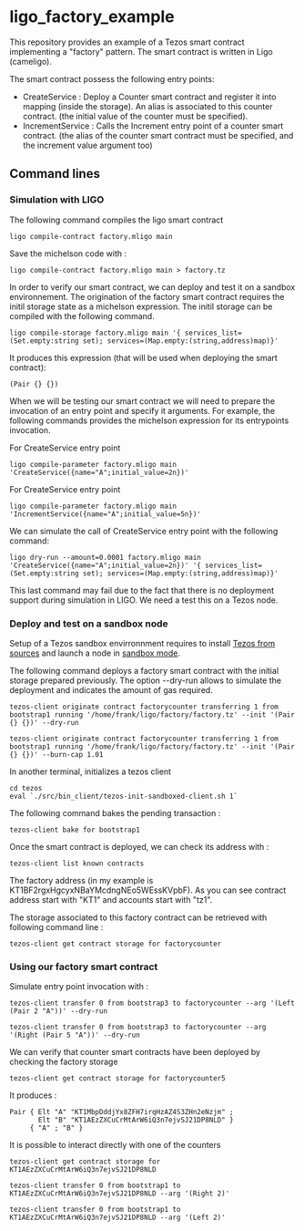 # ligo_factory_example

This repository provides an example of a Tezos smart contract implementing a "factory" pattern. The smart contract is written in Ligo (cameligo).

The smart contract possess the following entry points:

* CreateService : Deploy a Counter smart contract and register it into mapping (inside the storage). An alias is associated to this counter contract. (the initial value of the counter must be specified).
* IncrementService : Calls the Increment entry point of a counter smart contract. (the alias of the counter smart contract must be specified, and the increment value argument too)



## Command lines

### Simulation with LIGO

The following command compiles the ligo smart contract

```
ligo compile-contract factory.mligo main
```

Save the michelson code with :
```
ligo compile-contract factory.mligo main > factory.tz
```



In order to verify our smart contract, we can deploy and test it on a sandbox environnement. The origination of the factory smart contract requires the initil storage state as a michelson expression. The initil storage can be compiled with the following command.

```
ligo compile-storage factory.mligo main '{ services_list=(Set.empty:string set); services=(Map.empty:(string,address)map)}'
```
It produces this expression (that will be used when deploying the smart contract):
```
(Pair {} {})
```

When we will be testing our smart contract we will need to prepare the invocation of an entry point and specify it arguments. For example, the following commands provides the michelson expression for its entrypoints invocation.  

For CreateService entry point
```
ligo compile-parameter factory.mligo main 'CreateService({name="A";initial_value=2n})'
```

For CreateService entry point
```
ligo compile-parameter factory.mligo main 'IncrementService({name="A";initial_value=5n})'
```

We can simulate the call of CreateService entry point with the following command:
```
ligo dry-run --amount=0.0001 factory.mligo main 'CreateService({name="A";initial_value=2n})' '{ services_list=(Set.empty:string set); services=(Map.empty:(string,address)map)}'
```

This last command may fail due to the fact that there is no deployment support during simulation in LIGO. We need a test this on a Tezos node.

### Deploy and test on a sandbox node

Setup of a Tezos sandbox envirronnment requires to install [Tezos from sources](https://tezos.gitlab.io/introduction/howtoget.html) and launch a node in [sandbox mode](https://tezos.gitlab.io/user/sandbox.html).

The following command deploys a factory smart contract with the initial storage prepared previously. The option --dry-run allows to simulate the deployment and indicates the amount of gas required.  

```
tezos-client originate contract factorycounter transferring 1 from bootstrap1 running '/home/frank/ligo/factory/factory.tz' --init '(Pair {} {})' --dry-run 
```

```
tezos-client originate contract factorycounter transferring 1 from bootstrap1 running '/home/frank/ligo/factory/factory.tz' --init '(Pair {} {})' --burn-cap 1.01
```


In another terminal, initializes a tezos client
```
cd tezos
eval `./src/bin_client/tezos-init-sandboxed-client.sh 1`
```

The following command bakes the pending transaction :
```
tezos-client bake for bootstrap1
```

Once the smart contract is deployed, we can check its address with :
```
tezos-client list known contracts
```

The factory address (in my example is KT1BF2rgxHgcyxNBaYMcdngNEo5WEssKVpbF). As you can see contract address start with "KT1" and accounts start with "tz1".

The storage associated to this factory contract can be retrieved with following command line :
```
tezos-client get contract storage for factorycounter
```

### Using our factory smart contract

Simulate entry point invocation with :
```
tezos-client transfer 0 from bootstrap3 to factorycounter --arg '(Left (Pair 2 "A"))' --dry-run
```

```
tezos-client transfer 0 from bootstrap3 to factorycounter --arg '(Right (Pair 5 "A"))' --dry-run
```

We can verify that counter smart contracts have been deployed by checking the factory storage
```
tezos-client get contract storage for factorycounter5
```
It produces :
```
Pair { Elt "A" "KT1MbpDddjYx8ZFH7irqHzAZ4S3ZHn2eNzjm" ;
       Elt "B" "KT1AEzZXCuCrMtArW6iQ3n7ejvSJ21DP8NLD" }
     { "A" ; "B" }
```

It is possible to interact directly with one of the counters

```
tezos-client get contract storage for KT1AEzZXCuCrMtArW6iQ3n7ejvSJ21DP8NLD
```

```
tezos-client transfer 0 from bootstrap1 to KT1AEzZXCuCrMtArW6iQ3n7ejvSJ21DP8NLD --arg '(Right 2)'
```

```
tezos-client transfer 0 from bootstrap1 to KT1AEzZXCuCrMtArW6iQ3n7ejvSJ21DP8NLD --arg '(Left 2)'
```